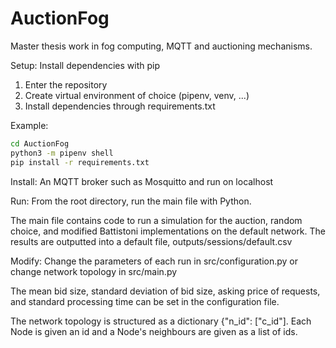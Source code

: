 # AuctionFog
Master thesis work in fog computing, MQTT and auctioning mechanisms.

Setup:
Install dependencies with pip
1. Enter the repository
2. Create virtual environment of choice (pipenv, venv, ...)
3. Install dependencies through requirements.txt

Example:
```bat
cd AuctionFog
python3 -m pipenv shell
pip install -r requirements.txt
```

Install: An MQTT broker such as Mosquitto and run on localhost


Run:
From the root directory, run the main file with Python.

The main file contains code to run a simulation for the auction, random choice, and modified Battistoni implementations on the default network.
The results are outputted into a default file, outputs/sessions/default.csv

Modify:
Change the parameters of each run in src/configuration.py or change network topology in src/main.py

The mean bid size, standard deviation of bid size, asking price of requests, and standard processing time can be set in the configuration file.

The network topology is structured as a dictionary {"n_id": ["c_id"]. Each Node is given an id and a Node's neighbours are given as a list of ids.
